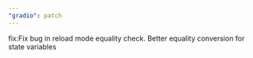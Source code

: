 ```yaml
---
"gradio": patch
---
```


fix:Fix bug in reload mode equality check. Better equality conversion for state variables
